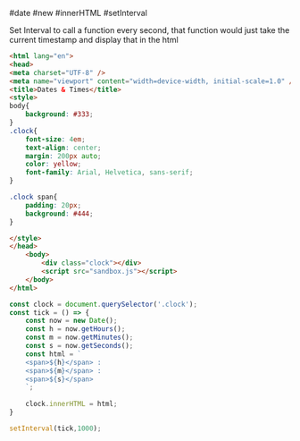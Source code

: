 #date #new #innerHTML #setInterval 

Set Interval to call a function every second, that function would just take the current timestamp and display that in the html

```html
<html lang="en">
<head>
<meta charset="UTF-8" />
<meta name="viewport" content="width=device-width, initial-scale=1.0" />
<title>Dates & Times</title>
<style>
body{
	background: #333;
}
.clock{
	font-size: 4em;
	text-align: center;
	margin: 200px auto;
	color: yellow;
	font-family: Arial, Helvetica, sans-serif;
}

.clock span{
	padding: 20px;
	background: #444;
}

</style>
</head>
	<body>
		<div class="clock"></div>
		<script src="sandbox.js"></script>
	</body>
</html>
```

```js
const clock = document.querySelector('.clock');
const tick = () => {
	const now = new Date();
	const h = now.getHours();
	const m = now.getMinutes();
	const s = now.getSeconds();
	const html = `
	<span>${h}</span> :
	<span>${m}</span> :
	<span>${s}</span>
	`;
	
	clock.innerHTML = html;
}

setInterval(tick,1000);
```